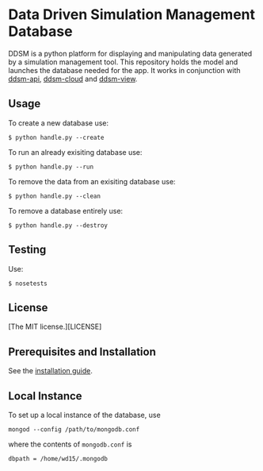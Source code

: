 # Data Driven Simulation Management Database

DDSM is a python platform for displaying and manipulating data
generated by a simulation management tool. This repository holds the
model and launches the database needed for the app. It works in
conjunction with
[ddsm-api](https://github.com/data-driven-science/ddsm-api),
[ddsm-cloud](https://github.com/data-driven-science/ddsm-cloud) and
[ddsm-view](https://github.com/data-driven-science/ddsm-view).

## Usage

To create a new database use:

    $ python handle.py --create

To run an already exisiting database use:

    $ python handle.py --run

To remove the data from an exisiting database use:

    $ python handle.py --clean

To remove a database entirely use:
  
    $ python handle.py --destroy

## Testing

Use:

    $ nosetests

## License

[The MIT license.][LICENSE]

## Prerequisites and Installation

See the [installation guide](INSTALLATION.md).

## Local Instance

To set up a local instance of the database, use

    mongod --config /path/to/mongodb.conf

where the contents of `mongodb.conf` is

    dbpath = /home/wd15/.mongodb
